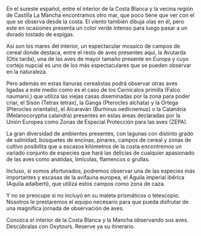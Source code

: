 En el sureste español, entre el interior de la Costa Blanca y la vecina
región de Castilla La Mancha encontramos otro mar, que poco tiene que ver con
el que se observa desde la costa. El viento también dibuja olas en él, pero
este en ocasiones presenta un color verde intenso para luego pasar a un dorado
tostado de espigas.

Así son los mares del interior, un espectacular mosaico de campos de cereal
donde destaca, entre el resto de aves presentes aquí, la Avutarda (Otis
tarda), una de las aves de mayor tamaño presente en Europa y cuyo cortejo
nupcial es uno de los más espectaculares que se pueden observar en la
naturaleza.

Pero además en estas llanuras cerealistas podrá observar otras aves ligadas a
este medio como es el caso de los Cernícalos primilla (Falco naumanii,) que
utiliza las viejas casas diseminadas por la zona para poder criar, el Sisón
(Tetrax tetrax), la Ganga (Pterocles alchata) y la Ortega
(Pterocles orientalis), el Alcaraván (Burhinus oedicnemus) o la Calandria
(Melanocorypha calandra) presentes en estas áreas declaradas por la Unión
 Europea como Zonas de Especial Protección para las aves (ZEPA).

La gran diversidad de ambientes presentes, con lagunas con distinto grado de
salinidad, bosquetes de encinas, pinares, campos de cereal y zonas de cultivo
posibilita que a escasos kilómetros de la costa encontremos un variado conjunto
de especies que hará las delicias de cualquier apasionado de las aves como
anátidas, limícolas, flamencos o grullas.

Incluso, si somos afortunados, podremos observar una de las especies más
importantes y escasas de la avifauna europea, el Águila imperial ibérica
(Aquila adalberti), que utiliza estos campos como zona de caza.

Y no se preocupe si no incluyó en su maleta prismáticos o telescopio. Nosotros
le prestaremos el equipo necesario para que pueda disfrutar de una magnífica
jornada de observación de aves.

Conozca el interior de la Costa Blanca y la Mancha observando sus aves. Descúbralas
con Oxytours. Reserve ya su itinerario.

